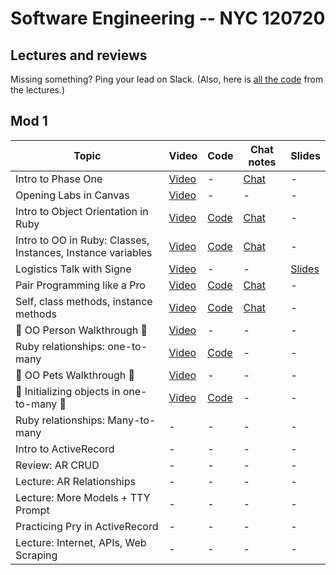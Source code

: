 # Software Engineering -- NYC 120720

## Lectures and reviews
Missing something? Ping your lead on Slack. (Also, here is [all the code](https://github.com/learn-co-students/nyc04-seng-ft-120720) from the lectures.) 

## Mod 1
| Topic            | Video                | Code                | Chat notes | Slides |
| -----            | ----                | -----                | ---- | ---- |
| Intro to Phase One | [Video](https://youtu.be/mdwLAvc8dKA) | - | [Chat](https://github.com/learn-co-students/nyc04-seng-ft-120720/blob/main/chats/W1D1-IntroPhaseOne.txt) | - |
| Opening Labs in Canvas | [Video](https://www.youtube.com/watch?v=-Szbp0qfrpQ) | -  |  - | - |
| Intro to Object Orientation in Ruby   | [Video](https://youtu.be/Kq-UFXDAdOM) | [Code](https://github.com/learn-co-students/nyc04-seng-ft-120720/tree/main/01-intro-to-oo-in-ruby)| [Chat](https://github.com/learn-co-students/nyc04-seng-ft-120720/blob/main/chats/W1D1-IntroOORuby.txt) | - |
| Intro to OO in Ruby: Classes, Instances, Instance variables | [Video](https://youtu.be/ubTWjWTxD-I) | [Code](https://github.com/learn-co-students/nyc04-seng-ft-120720/tree/main/02-Classes-Instances-Attributes) | [Chat](https://github.com/learn-co-students/nyc04-seng-ft-120720/blob/main/chats/W1D2-ClassesInstances.txt) | - |
| Logistics Talk with Signe | [Video](https://flatiron-school.slack.com/files/ULQCJ0QJ3/F01GMUHJ1PE/logistics_talk_12.8.mp4?origin_team=T02MD9XTF&origin_channel=C018FCY74Q7) | - | - | [Slides](https://flatiron-school.slack.com/files/ULQCJ0QJ3/F01GCMQ8HL5/nyc_se_logistics_deck_12.8.pdf?origin_team=T02MD9XTF&origin_channel=C018FCY74Q7) |
| Pair Programming like a Pro | [Video]() | [Code]() | [Chat]() | - |
| Self, class methods, instance methods | [Video](https://youtu.be/Ydt8Anve1A4) | [Code](https://github.com/learn-co-students/nyc04-seng-ft-120720/tree/main/03-Self-Class-Methods-Class-Variables) | [Chat](https://github.com/learn-co-students/nyc04-seng-ft-120720/blob/main/chats/W1D2-ClassesInstances.txt) | - |
| 🎁 OO Person Walkthrough 🎁 | [Video](https://flatironschool.zoom.us/rec/play/6ZB-dOj9qjo3SdfEtQSDAvRxW9W-fays1SBMrPRenhu1BiZVNVWvZ-ZHN-TWQKBkWa4mMabVLjyZhFGH?continueMode=true) | - | - | - |
| Ruby relationships: one-to-many | [Video](https://flatironschool.zoom.us/rec/play/JGswtRMzIiyUzp5E6o73LdfeuIwi5sFn6O6AssBZBSqD6vcywbxHPoTN0IvpM6_c2fpLSuYbWgOzywjh.I01srxaayUOK2LhJ?continueMode=true&_x_zm_rtaid=BRYBS4nwQ3uAKFPran4ruQ.1607614705835.f3e14543b27f148b054418c3cbc0d346&_x_zm_rhtaid=989)  | [Code](https://github.com/learn-co-students/nyc04-seng-ft-120720/tree/main/04-one-to-many) |- | - |
| 🎁 OO Pets Walkthrough 🎁 | [Video](https://flatironschool.zoom.us/rec/play/u8Evd-79-DI3S9eVtASDU_J_W43pJ6Os0SYc86Zbyhq9USEHNVOnNecQZeZz9AvgqWNiH9KVroowRZJX) | - | - | - |
| 🎁 Initializing objects in one-to-many 🎁 | [Video](https://flatironschool.zoom.us/rec/play/65Z_dr2q_Wg3GoWc4gSDVvJ5W9S4LK-sh3Uf-PYNzkqxAnULOgDyMLsVYOXEMd_ZZ_GEFJ-1zU4c4U8I?continueMode=true&_x_zm_rtaid=4j3aAbQTS8OVK-Qr20nRHg.1596898373593.98b82382a675a2c14fc56f986a5a3705&_x_zm_rhtaid=408) | [Code](https://github.com/learn-co-students/nyc04-seng-ft-120720/tree/main/04.5-Initializing-in-One-To_many) | - | - |
| Ruby relationships: Many-to-many | - | - | - | - |
| Intro to ActiveRecord | -  | - |- | - |
| Review: AR CRUD | -  | - | - | - |
| Lecture: AR Relationships | -  | - | - | - |
| Lecture: More Models + TTY Prompt | -  | -  | - | - |
| Practicing Pry in ActiveRecord | -  | -  |-  | - |
| Lecture: Internet, APIs, Web Scraping | -  | -  | -  | - |

